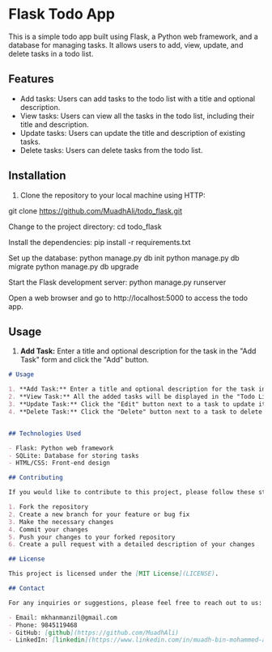 # Flask Todo App

This is a simple todo app built using Flask, a Python web framework, and a database for managing tasks. It allows users to add, view, update, and delete tasks in a todo list.

## Features

- Add tasks: Users can add tasks to the todo list with a title and optional description.
- View tasks: Users can view all the tasks in the todo list, including their title and description.
- Update tasks: Users can update the title and description of existing tasks.
- Delete tasks: Users can delete tasks from the todo list.

## Installation

1. Clone the repository to your local machine using HTTP:

git clone https://github.com/MuadhAli/todo_flask.git


Change to the project directory:
cd todo_flask

Install the dependencies:
pip install -r requirements.txt


Set up the database:
python manage.py db init
python manage.py db migrate
python manage.py db upgrade


Start the Flask development server:
python manage.py runserver

Open a web browser and go to http://localhost:5000 to access the todo app.


## Usage

1. **Add Task:** Enter a title and optional description for the task in the "Add Task" form and click the "Add" button.

```markdown
# Usage

1. **Add Task:** Enter a title and optional description for the task in the "Add Task" form and click the "Add" button.
2. **View Task:** All the added tasks will be displayed in the "Todo List" with their title and description.
3. **Update Task:** Click the "Edit" button next to a task to update its title and description in the "Update Task" form and click the "Update" button.
4. **Delete Task:** Click the "Delete" button next to a task to delete it from the todo list.


## Technologies Used

- Flask: Python web framework
- SQLite: Database for storing tasks
- HTML/CSS: Front-end design

## Contributing

If you would like to contribute to this project, please follow these steps:

1. Fork the repository
2. Create a new branch for your feature or bug fix
3. Make the necessary changes
4. Commit your changes
5. Push your changes to your forked repository
6. Create a pull request with a detailed description of your changes

## License

This project is licensed under the [MIT License](LICENSE).

## Contact

For any inquiries or suggestions, please feel free to reach out to us:

- Email: mkhanmanzil@gmail.com
- Phone: 9845119468
- GitHub: [github](https://github.com/MuadhAli)
- LinkedIn: [linkedin](https://www.linkedin.com/in/muadh-bin-mohammed-ali-a50732230/)
